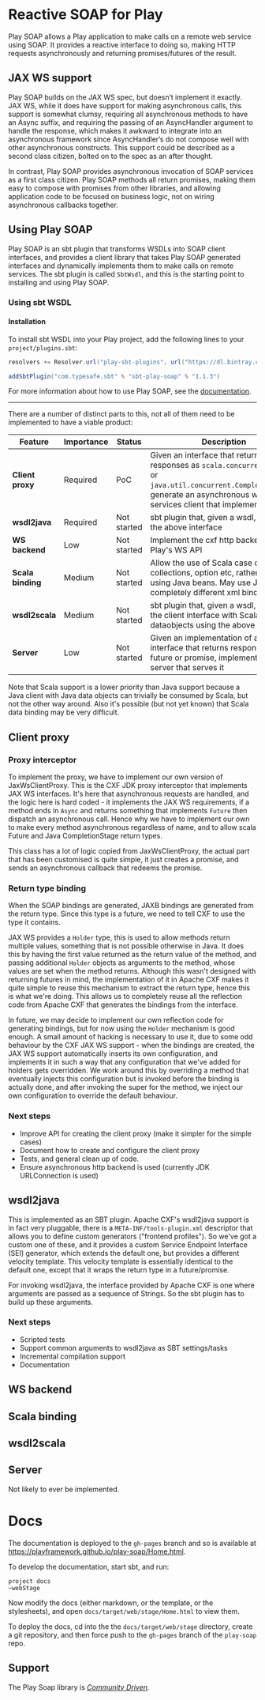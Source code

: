 # Reactive SOAP for Play

Play SOAP allows a Play application to make calls on a remote web service using SOAP. It provides a reactive interface to doing so, making HTTP requests asynchronously and returning promises/futures of the result.

## JAX WS support

Play SOAP builds on the JAX WS spec, but doesn’t implement it exactly. JAX WS, while it does have support for making asynchronous calls, this support is somewhat clumsy, requiring all asynchronous methods to have an Async suffix, and requiring the passing of an AsyncHandler argument to handle the response, which makes it awkward to integrate into an asynchronous framework since AsyncHandler’s do not compose well with other asynchronous constructs. This support could be described as a second class citizen, bolted on to the spec as an after thought.

In contrast, Play SOAP provides asynchronous invocation of SOAP services as a first class citizen. Play SOAP methods all return promises, making them easy to compose with promises from other libraries, and allowing application code to be focused on business logic, not on wiring asynchronous callbacks together.

## Using Play SOAP

Play SOAP is an sbt plugin that transforms WSDLs into SOAP client interfaces, and provides a client library that takes Play SOAP generated interfaces and dynamically implements them to make calls on remote services. The sbt plugin is called `SbtWsdl`, and this is the starting point to installing and using Play SOAP.

### Using sbt WSDL

#### Installation

To install sbt WSDL into your Play project, add the following lines to your `project/plugins.sbt`:

```scala
resolvers += Resolver.url("play-sbt-plugins", url("https://dl.bintray.com/playframework/sbt-plugin-releases/"))(Resolver.ivyStylePatterns)

addSbtPlugin("com.typesafe.sbt" % "sbt-play-soap" % "1.1.3")
```

For more information about how to use Play SOAP, see the [documentation](https://playframework.github.io/play-soap/Home.html).

-------------------

There are a number of distinct parts to this, not all of them need to be implemented to have a viable product:

Feature           | Importance | Status      | Description
------------------|------------|-------------|------------
**Client proxy**  | Required   | PoC         | Given an interface that returns responses as `scala.concurrent.Future` or `java.util.concurrent.CompletionStage`, generate an asynchronous web services client that implements it.
**wsdl2java**     | Required   | Not started | sbt plugin that, given a wsdl, generates the above interface
**WS backend**    | Low        | Not started | Implement the cxf http backend using Play's WS API
**Scala binding** | Medium     | Not started | Allow the use of Scala case classes, collections, option etc, rather than using Java beans. May use JAXB or completely different xml binding library.
**wsdl2scala**    | Medium     | Not started | sbt plugin that, given a wsdl, generates the client interface with Scala dataobjects using the above bindings
**Server**        | Low        | Not started | Given an implementation of an interface that returns responses as future or promise, implement a Play server that serves it

Note that Scala support is a lower priority than Java support because a Java client with Java data objects can trivially be consumed by Scala, but not the other way around.  Also it's possible (but not yet known) that Scala data binding may be very difficult.

## Client proxy

### Proxy interceptor

To implement the proxy, we have to implement our own version of JaxWsClientProxy. This is the CXF JDK proxy interceptor that implements JAX WS interfaces.  It's here that asynchronous requests are handled, and the logic here is hard coded - it implements the JAX WS requirements, if a method ends in `Async` and returns something that implements `Future` then dispatch an asynchronous call.  Hence why we have to implement our own to make every method asynchronous regardless of name, and to allow scala Future and Java CompletionStage return types.

This class has a lot of logic copied from JaxWsClientProxy, the actual part that has been customised is quite simple, it just creates a promise, and sends an asynchronous callback that redeems the promise.

### Return type binding

When the SOAP bindings are generated, JAXB bindings are generated from the return type.  Since this type is a future, we need to tell CXF to use the type it contains.

JAX WS provides a `Holder` type, this is used to allow methods return multiple values, something that is not possible otherwise in Java.  It does this by having the first value returned as the return value of the method, and passing additional `Holder` objects as arguments to the method, whose values are set when the method returns.  Although this wasn't designed with returning futures in mind, the implementation of it in Apache CXF makes it quite simple to reuse this mechanism to extract the return type, hence this is what we're doing.  This allows us to completely reuse all the reflection code from Apache CXF that generates the bindings from the interface.

In future, we may decide to implement our own reflection code for generating bindings, but for now using the `Holder` mechanism is good enough.  A small amount of hacking is necessary to use it, due to some odd behaviour by the CXF JAX WS support - when the bindings are created, the JAX WS support automatically inserts its own configuration, and implements it in such a way that any configuration that we've added for holders gets overridden.  We work around this by overriding a method that eventually injects this configuration but is invoked before the binding is actually done, and after invoking the super for the method, we inject our own configuration to override the default behaviour.

### Next steps

* Improve API for creating the client proxy (make it simpler for the simple cases)
* Document how to create and configure the client proxy
* Tests, and general clean up of code.
* Ensure asynchronous http backend is used (currently JDK URLConnection is used)

## wsdl2java

This is implemented as an SBT plugin.  Apache CXF's wsdl2java support is in fact very pluggable, there is a `META-INF/tools-plugin.xml` descriptor that allows you to define custom generators ("frontend profiles").  So we've got a custom one of these, and it provides a custom Service Endpoint Interface (SEI) generator, which extends the default one, but provides a different velocity template.  This velocity template is essentially identical to the default one, except that it wraps the return type in a future/promise.

For invoking wsdl2java, the interface provided by Apache CXF is one where arguments are passed as a sequence of Strings.  So the sbt plugin has to build up these arguments.

### Next steps

* Scripted tests
* Support common arguments to wsdl2java as SBT settings/tasks
* Incremental compilation support
* Documentation

## WS backend

## Scala binding

## wsdl2scala

## Server

Not likely to ever be implemented.

# Docs

The documentation is deployed to the `gh-pages` branch and so is available at https://playframework.github.io/play-soap/Home.html.

To develop the documentation, start sbt, and run:

    project docs
    ~webStage

Now modify the docs (either markdown, or the template, or the stylesheets), and open `docs/target/web/stage/Home.html` to view them.

To deploy the docs, cd into the the `docs/target/web/stage` directory, create a git repository, and then force push to the `gh-pages` branch of the `play-soap` repo.

## Support

The Play Soap library is *[Community Driven][]*.

[Community Driven]: https://developer.lightbend.com/docs/lightbend-platform/introduction/getting-help/support-terminology.html#community-driven
